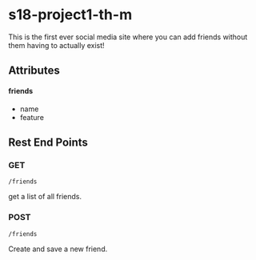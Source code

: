 # s18-project1-th-m

This is the first ever social media site where you can add friends without them having to actually exist!

## Attributes
#### friends

* name
* feature
   
## Rest End Points

### GET
```
/friends
```
get a list of all friends.

### POST
```
/friends
```
Create and save a new friend.
